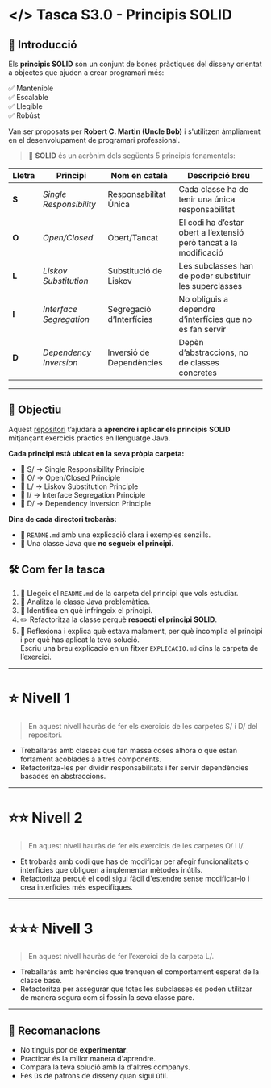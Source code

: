 # </> Tasca S3.0 - Principis SOLID 

## 📝 Introducció

Els **principis SOLID** són un conjunt de bones pràctiques del disseny orientat a objectes que ajuden a crear programari més:

✅ Mantenible  
✅ Escalable  
✅ Llegible  
✅ Robúst

Van ser proposats per **Robert C. Martin (Uncle Bob)** i s'utilitzen àmpliament en el desenvolupament de programari professional.

> 🧠 **SOLID** és un acrònim dels següents 5 principis fonamentals:

| Lletra | Principi | Nom en català | Descripció breu |
|--------|----------|----------------|------------------|
| **S** | *Single Responsibility* | Responsabilitat Única | Cada classe ha de tenir una única responsabilitat |
| **O** | *Open/Closed* | Obert/Tancat | El codi ha d’estar obert a l’extensió però tancat a la modificació |
| **L** | *Liskov Substitution* | Substitució de Liskov | Les subclasses han de poder substituir les superclasses |
| **I** | *Interface Segregation* | Segregació d’Interfícies | No obliguis a dependre d’interfícies que no es fan servir |
| **D** | *Dependency Inversion* | Inversió de Dependències | Depèn d’abstraccions, no de classes concretes |

---

## 🎯 Objectiu

Aquest [repositori](https://github.com/IT-Academy-Back/S3-SOLID-JAVA) t’ajudarà a **aprendre i aplicar els principis SOLID** mitjançant exercicis pràctics en llenguatge Java.

**Cada principi està ubicat en la seva pròpia carpeta:**

- 📁 S/ → Single Responsibility Principle
- 📁 O/ → Open/Closed Principle 
- 📁 L/ → Liskov Substitution Principle 
- 📁 I/ → Interface Segregation Principle 
- 📁 D/ → Dependency Inversion Principle 

**Dins de cada directori trobaràs:**

- 📄 `README.md` amb una explicació clara i exemples senzills.
- 🧪 Una classe Java que **no segueix el principi**.

## 🛠️ Com fer la tasca

1. 📖 Llegeix el `README.md` de la carpeta del principi que vols estudiar.
2. 👀 Analitza la classe Java problemàtica.
3. 🧠 Identifica en què infringeix el principi.
4. ✏️ Refactoritza la classe perquè **respecti el principi SOLID**.
5. 💬 Reflexiona i explica què estava malament, per què incomplia el principi i per què has aplicat la teva solució.  
   Escriu una breu explicació en un fitxer `EXPLICACIO.md` dins la carpeta de l’exercici.

---


# ⭐ Nivell 1

>En aquest nivell hauràs de fer els exercicis de les carpetes S/ i D/ del repositori. 
- Treballaràs amb classes que fan massa coses alhora o que estan fortament acoblades a altres components.
- Refactoritza-les per dividir responsabilitats i fer servir dependències basades en abstraccions.

---

# ⭐⭐ Nivell 2 
>En aquest nivell hauràs de fer els exercicis de les carpetes O/ i I/.

- Et trobaràs amb codi que has de modificar per afegir funcionalitats o interfícies que obliguen a implementar mètodes inútils.
- Refactoritza perquè el codi sigui fàcil d'estendre sense modificar-lo i crea interfícies més específiques.

---

# ⭐⭐⭐ Nivell 3 
>En aquest nivell hauràs de fer l’exercici de la carpeta L/.
- Treballaràs amb herències que trenquen el comportament esperat de la classe base.
- Refactoritza per assegurar que totes les subclasses es poden utilitzar de manera segura com si fossin la seva classe pare.

---

## 🚀 Recomanacions

- No tinguis por de **experimentar**.
- Practicar és la millor manera d'aprendre.
- Compara la teva solució amb la d'altres companys.
- Fes ús de patrons de disseny quan sigui útil.




